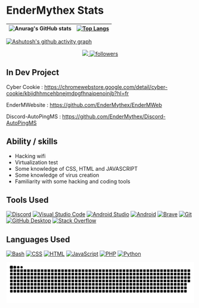 # EnderMythex Stats

| ![Anurag's GitHub stats](https://github-readme-stats.vercel.app/api?username=EnderMythex&show_icons=true&theme=transparent) | [![Top Langs](https://github-readme-stats.vercel.app/api/top-langs/?username=EnderMythex&layout=donut&theme=transparent)](https://github.com/anuraghazra/github-readme-stats) |
| ------------- | ------------- |

[![Ashutosh's github activity graph](https://github-readme-activity-graph.vercel.app/graph?username=EnderMythex&theme=react-dark)](https://github.com/ashutosh00710/github-readme-activity-graph)

<div align="center">
<a href="https://github.com/antonkomarev/github-profile-views-counter">
    <img src="https://komarev.com/ghpvc/?username=EnderMythex&style=for-the-badge"> <a href="https://github.com/EnderMythex?tab=followers">
    <img alt="followers" title="Follow me on Github" src="https://custom-icon-badges.demolab.com/github/followers/EnderMythex?color=236ad3&labelColor=1155ba&style=for-the-badge&logo=person-add&label=Follow&logoColor=white"/></a>
</a>
</div>

## In Dev Project
Cyber Cookie : https://chromewebstore.google.com/detail/cyber-cookie/kbjidhhmcehbnejmdpgfhnaipenoinjb?hl=fr </p>
EnderMWebsite : https://github.com/EnderMythex/EnderMWeb </p>
Discord-AutoPingMS : https://github.com/EnderMythex/Discord-AutoPingMS

## Ability / skills
- Hacking wifi
- Virtualization test
- Some knowledge of CSS, HTML and JAVASCRIPT
- Some knowledge of virus creation
- Familiarity with some hacking and coding tools

## Tools Used 
<a href="#"><img alt="Discord" src="https://img.shields.io/badge/-Discord-5865F2.svg?logo=discord&logoColor=white"></a> <a href="#"><img alt="Visual Studio Code" src="https://img.shields.io/badge/Visual%20Studio%20Code-0078d7.svg?logo=visual-studio-code&logoColor=white"></a> <a href="#"><img alt="Android Studio" src="https://img.shields.io/badge/Android%20Studio-008678.svg?logo=android-studio&logoColor=white"></a> <a href="#"><img alt="Android" src="https://img.shields.io/badge/Android-3DDC84?logo=android&logoColor=white"></a> <a href="#"><img alt="Brave" src="https://img.shields.io/badge/-Brave-FB542B?logo=brave&logoColor=white"></a> <a href="#"><img alt="Git" src="https://img.shields.io/badge/Git-F05033.svg?logo=git&logoColor=white"></a> <a href="#"><img alt="GitHub Desktop" src="https://img.shields.io/badge/GitHub%20Desktop-8034A9.svg?logo=github&logoColor=white"></a> <a href="#"><img alt="Stack Overflow" src="https://img.shields.io/badge/-Stack%20Overflow-FE7A16?logo=stack-overflow&logoColor=white"></a>

## Languages Used
<a href="https://github.com/search?q=user%3ADenverCoder1+language%3Abash"><img alt="Bash" src="https://img.shields.io/badge/Bash-121011.svg?logo=gnu-bash&logoColor=white"></a> <a href="https://github.com/search?q=user%3ADenverCoder1+language%3Acss"><img alt="CSS" src="https://img.shields.io/badge/CSS-1572B6.svg?logo=css3&logoColor=white"></a> <a href="https://github.com/search?q=user%3ADenverCoder1+language%3Ahtml"><img alt="HTML" src="https://img.shields.io/badge/HTML-E34F26.svg?logo=html5&logoColor=white"></a> <a href="https://github.com/search?q=user%3ADenverCoder1+language%3Ajavascript"><img alt="JavaScript" src="https://img.shields.io/badge/JavaScript-F7DF1E.svg?logo=javascript&logoColor=black"></a> <a href="https://github.com/search?q=user%3ADenverCoder1+language%3Aphp"><img alt="PHP" src="https://img.shields.io/badge/PHP-777BB4.svg?logo=php&logoColor=white"></a> <a href="https://github.com/search?q=user%3ADenverCoder1+language%3Apython"><img alt="Python" src="https://img.shields.io/badge/Python-14354C.svg?logo=python&logoColor=white"></a> 

<img src="https://raw.githubusercontent.com/SomeBoringNerd/SomeBoringNerd/output/snake.svg" alt="Snake animation" />
